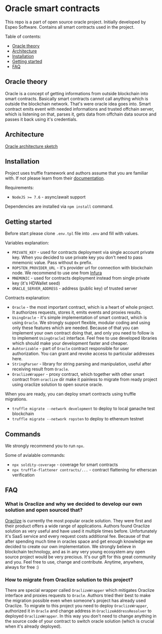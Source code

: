 # Oracle smart contracts
This repo is a part of open source oracle project. Initially developed by Espeo Software. Contains all smart contracts used in the project.

Table of contents:
- [Oracle theory](#oracle-theory)
- [Architecture](#architecture)
- [Installation](#installation)
- [Getting started](#getting-started)
- [FAQ](#faq)

## Oracle theory
Oracle is a concept of getting informations from outside blockchain into smart contracts. Basically smart contracts cannot call anything which is outside the blockchain network. That's were oracle idea goes into. Smart contract emits event with needed informations and trusted offchain server, which is listening on that, parses it, gets data from offchain data source and passes it back using it's credentials.

## Architecture
[Oracle architecture sketch](images/OracleArchitecture.png) 

## Installation
Project uses truffle framework and authors assume that you are familiar with. If not please learn from their [documentation](https://truffleframework.com/docs/truffle/overview).

Requirements:
- `NodeJS >= 7.6` - async/await support

Dependencies are installed via `npm install` command.

## Getting started
Before start please clone `.env.tpl` file into `.env` and fill with values.

Variables explanation:
- `PRIVATE_KEY` - used for contracts deployment via single account private key. When you decided to use private key you don't need to pass mnemonic value. Pass without `0x` prefix.
- `ROPSTEN_PROVIDER_URL` - it's provider url for connection with blockchain node. We recommend to use one from [Infura](https://infura.io/)
- `MNEMONIC` - used for contracts deployment instead from single private key (it's HDWallet seed)
- `ORACLE_SERVER_ADDRESS` - address (public key) of trusted server

Contracts explanation:
- `Oracle` - the most important contract, which is a heart of whole project. It authorizes requests, stores it, emits events and proxies results.
- `UsingOracle` - it's simple implementation of smart contract, which is using `Oracle`. We strongly support flexible, modular coding and using only these features which are needed. Because of that you can implement your own contract doing that, and only you need to follow is to implement `UsingOracleI` interface. Feel free to use developed libraries which should make your development faster and cheaper.
- `Auhtorizable` - part of `Oracle` contract responsible for user authorization. You can grant and revoke access to particular addresses here.
- `StringParser` - library for string parsing and manipulation, useful after receiving result from `Oracle`.
- `OraclizeWrapper` - proxy contract, which together with other smart contract from `oraclize` dir make it painless to migrate from ready project using oraclize solution to open source oracle.


When you are ready, you can deploy smart contracts using truffle migrations.
- `truffle migrate --network development` to deploy to local ganache test blockchain
- `truffle migrate --network ropsten` to deploy to ethereum testnet

## Commands
We strongly recommend you to run `npx`.

Some of avialable commands:
- `npx soldity-coverage` - coverage for smart contracts
- `npx truffle-flattener contracts/...` - contract flattening for etherscan verification

## FAQ
### What is Oraclize and why we decided to develop our own solution and open sourced that?
[Oraclize](http://www.oraclize.it/) is currently the most popular oracle solution. They were first and their product offers a wide range of applications.
Authors found Oraclize solution as very useful and have used it multiple times before. Unfortunately it's SaaS service and every request costs additional fee. 
Because of that after spending much time in oracles space and get enough knowledge we decided to create our own implementation.
We strongly believe in blockchain technology, and as in any very young ecosystem any open source project would be very precious.
It's our gift for this great community and you. Feel free to use, change and contribute. Anytime, anywhere, always for free :)
### How to migrate from Oraclize solution to this project?
There are special wrapper called `OraclizeWrapper` which mitigates Oraclize interface and proxies requests to `Oracle`. 
Authors tried their best to make the migration possible even when someone's project has already used Oraclize. 
To migrate to this project you need to deploy `OraclizeWrapper`, authorized it in `Oracle` and change address in `OraclizeAddressResolver` to deployed `OraclizeWrapper`. 
In this way you don't need to change anything in the source code of your contract to switch oracle solution (which is crucial when it's already deployed).
